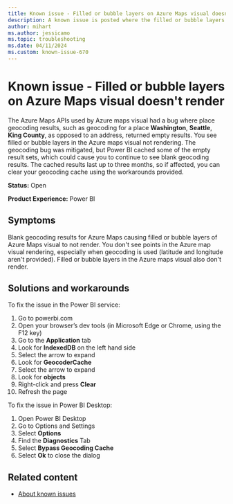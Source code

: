 ```yaml
---
title: Known issue - Filled or bubble layers on Azure Maps visual doesn't render
description: A known issue is posted where the filled or bubble layers on Azure Maps visual doesn't render.
author: mihart
ms.author: jessicamo
ms.topic: troubleshooting  
ms.date: 04/11/2024
ms.custom: known-issue-670
---
```


# Known issue - Filled or bubble layers on Azure Maps visual doesn't render

The Azure Maps APIs used by Azure maps visual had a bug where place geocoding results, such as geocoding for a place **Washington**, **Seattle**, **King County**, as opposed to an address, returned empty results. You see filled or bubble layers in the Azure maps visual not rendering. The geocoding bug was mitigated, but Power BI cached some of the empty result sets, which could cause you to continue to see blank geocoding results. The cached results last up to three months, so if affected, you can clear your geocoding cache using the workarounds provided.

**Status:** Open

**Product Experience:** Power BI

## Symptoms

Blank geocoding results for Azure Maps causing filled or bubble layers of Azure Maps visual to not render.
You don't see points in the Azure map visual rendering, especially when geocoding is used (latitude and longitude aren't provided). Filled or bubble layers in the Azure maps visual also don't render.

## Solutions and workarounds

To fix the issue in the Power BI service:

1. Go to powerbi.com
1. Open your browser’s dev tools (in Microsoft Edge or Chrome, using the F12 key)
1. Go to the **Application** tab
1. Look for **IndexedDB** on the left hand side
1. Select the arrow to expand
1. Look for **GeocoderCache**
1. Select the arrow to expand
1. Look for **objects**
1. Right-click and press **Clear**
1. Refresh the page

To fix the issue in Power BI Desktop:

1. Open Power BI Desktop
1. Go to Options and Settings
1. Select **Options**
1. Find the **Diagnostics** Tab
1. Select **Bypass Geocoding Cache**
1. Select **Ok** to close the dialog

## Related content

- [About known issues](https://support.fabric.microsoft.com/known-issues)
